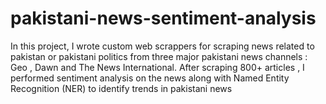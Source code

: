 # pakistani-news-sentiment-analysis
In this project, I wrote custom web scrappers for scraping news related to pakistan or pakistani politics from three major pakistani news channels : Geo , Dawn and The News International. After scraping 800+ articles , I performed sentiment analysis on the news along with Named Entity Recognition (NER) to identify trends in pakistani news
